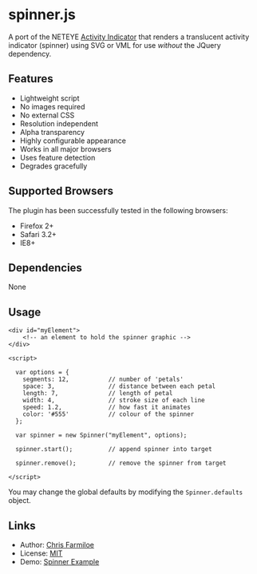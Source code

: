spinner.js 
==========

A port of the NETEYE [Activity Indicator](/neteye/jquery-plugins/tree/master/activity-indicator) that renders a translucent activity indicator (spinner)
using SVG or VML for use *without* the JQuery dependency.

Features
--------

* Lightweight script
* No images required
* No external CSS
* Resolution independent
* Alpha transparency
* Highly configurable appearance
* Works in all major browsers
* Uses feature detection
* Degrades gracefully

Supported Browsers
------------------

The plugin has been successfully tested in the following browsers:

* Firefox 2+
* Safari 3.2+
* IE8+

Dependencies
------------

None

Usage
-----

    <div id="myElement">
        <!-- an element to hold the spinner graphic -->
    </div>

    <script>

      var options = {
        segments: 12,           // number of 'petals'
        space: 3,               // distance between each petal
        length: 7,              // length of petal
        width: 4,               // stroke size of each line
        speed: 1.2,             // how fast it animates
        color: '#555'           // colour of the spinner
      };
    
      var spinner = new Spinner("myElement", options);
      
      spinner.start();          // append spinner into target
      
      spinner.remove();         // remove the spinner from target
    
    </script>

You may change the global defaults by modifying the `Spinner.defaults` object.

Links
-----

* Author:  [Chris Farmiloe](http://github.com/chrisfarms)
* License: [MIT](http://www.opensource.org/licenses/mit-license.php)
* Demo:    [Spinner Example](http://chrisfarms.github.com/spinner/)

